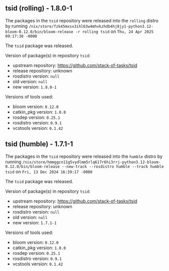## tsid (rolling) - 1.8.0-1

The packages in the `tsid` repository were released into the `rolling` distro by running `/nix/store/fzk45mxsx3ihl63w4mhvkzhdb4hj8jy1-python3.12-bloom-0.12.0/bin/bloom-release -r rolling tsid` on `Thu, 24 Apr 2025 09:17:30 -0000`

The `tsid` package was released.

Version of package(s) in repository `tsid`:

- upstream repository: https://github.com/stack-of-tasks/tsid
- release repository: unknown
- rosdistro version: `null`
- old version: `null`
- new version: `1.8.0-1`

Versions of tools used:

- bloom version: `0.12.0`
- catkin_pkg version: `1.0.0`
- rosdep version: `0.25.1`
- rosdistro version: `0.9.1`
- vcstools version: `0.1.42`


## tsid (humble) - 1.7.1-1

The packages in the `tsid` repository were released into the `humble` distro by running `/nix/store/hmmggcn11g5vydlmm5rlq617r6hi3rrj-python3.12-bloom-0.12.0/bin/bloom-release --new-track --rosdistro humble --track humble tsid` on `Fri, 13 Dec 2024 16:39:17 -0000`

The `tsid` package was released.

Version of package(s) in repository `tsid`:

- upstream repository: https://github.com/stack-of-tasks/tsid
- release repository: unknown
- rosdistro version: `null`
- old version: `null`
- new version: `1.7.1-1`

Versions of tools used:

- bloom version: `0.12.0`
- catkin_pkg version: `1.0.0`
- rosdep version: `0.25.1`
- rosdistro version: `0.9.1`
- vcstools version: `0.1.42`


